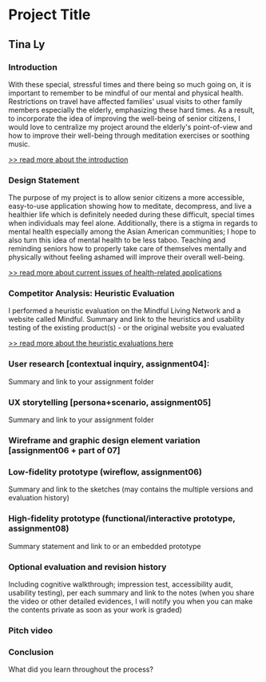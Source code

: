 # Project Title
## Tina Ly

### Introduction
With these special, stressful times and there being so much going on, it is important to remember to be mindful of our mental and physical health. Restrictions on travel have affected families' usual visits to other family members especially the elderly, emphasizing these hard times. As a result, to incorporate the idea of improving the well-being of senior citizens, I would love to centralize my project around the elderly's point-of-view and how to improve their well-being through meditation exercises or soothing music. 

[>> read more about the introduction](https://github.com/lyt251/DH110-TinaLy/blob/main/Assignment%201/README.md)

### Design Statement
The purpose of my project is to allow senior citizens a more accessible, easy-to-use application showing how to meditate, decompress, and live a healthier life which is definitely needed during these difficult, special times when individuals may feel alone. Additionally, there is a stigma in regards to mental health especially among the Asian American communities; I hope to also turn this idea of mental health to be less taboo. Teaching and reminding seniors how to properly take care of themselves mentally and physically without feeling ashamed will improve their overall well-being.

[>> read more about current issues of health-related applications](https://github.com/lyt251/DH110-TinaLy/tree/main/Assignment%202)


### Competitor Analysis: Heuristic Evaluation
I performed a heuristic evaluation on the Mindful Living Network and a website called Mindful.
Summary and link to the heuristics and usability testing of the existing product(s) - or the original website you evaluated

[>> read more about the heuristic evaluations here](https://github.com/lyt251/DH110-TinaLy/blob/main/Assignment%201/README.md)

### User research [contextual inquiry, assignment04]:
Summary and link to your assignment folder

### UX storytelling [persona+scenario, assignment05]
Summary and link to your assignment folder

### Wireframe and graphic design element variation [assignment06 + part of 07]

### Low-fidelity prototype (wireflow, assignment06)
Summary and link to the sketches (may contains the multiple versions and evaluation history)

### High-fidelity prototype (functional/interactive prototype, assignment08)
Summary statement and link to or an embedded prototype

### Optional evaluation and revision history
Including cognitive walkthrough; impression test, accessibility audit, usability testing), per each summary and link to the notes (when you share the video or other detailed evidences, I will notify you when you can make the contents private as soon as your work is graded)

### Pitch video

### Conclusion
What did you learn throughout the process?
